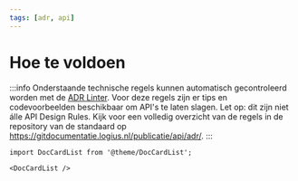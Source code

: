```yaml
---
tags: [adr, api]
---
```


# Hoe te voldoen

:::info Onderstaande technische regels kunnen automatisch gecontroleerd worden
met de [ADR Linter](../api-design-rules-linter). Voor deze regels zijn er tips
en codevoorbeelden beschikbaar om API's te laten slagen. Let op: dit zijn niet
álle API Design Rules. Kijk voor een volledig overzicht van de regels in de
repository van de standaard op
https://gitdocumentatie.logius.nl/publicatie/api/adr/. :::

```mdx-code-block
import DocCardList from '@theme/DocCardList';

<DocCardList />
```
